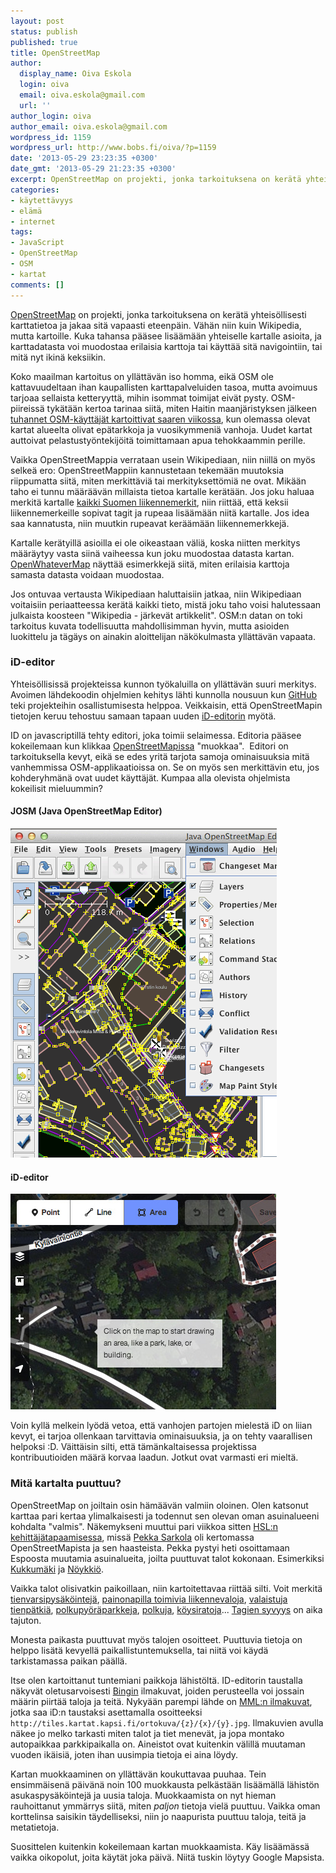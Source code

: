 ```yaml
---
layout: post
status: publish
published: true
title: OpenStreetMap
author:
  display_name: Oiva Eskola
  login: oiva
  email: oiva.eskola@gmail.com
  url: ''
author_login: oiva
author_email: oiva.eskola@gmail.com
wordpress_id: 1159
wordpress_url: http://www.bobs.fi/oiva/?p=1159
date: '2013-05-29 23:23:35 +0300'
date_gmt: '2013-05-29 21:23:35 +0300'
excerpt: OpenStreetMap on projekti, jonka tarkoituksena on kerätä yhteisöllisesti karttatietoa ja jakaa sitä vapaasti eteenpäin. Vähän niin kuin Wikipedia, mutta kartoille.
categories:
- käytettävyys
- elämä
- internet
tags:
- JavaScript
- OpenStreetMap
- OSM
- kartat
comments: []
---
```

<p><a href="http://www.openstreetmap.org/">OpenStreetMap</a> on projekti, jonka tarkoituksena on kerätä yhteisöllisesti karttatietoa ja jakaa sitä vapaasti eteenpäin. Vähän niin kuin Wikipedia, mutta kartoille. Kuka tahansa pääsee lisäämään yhteiselle kartalle asioita, ja karttadatasta voi muodostaa erilaisia karttoja tai käyttää sitä navigointiin, tai mitä nyt ikinä keksiikin.</p>
<p>Koko maailman kartoitus on yllättävän iso homma, eikä OSM ole kattavuudeltaan ihan kaupallisten karttapalveluiden tasoa, mutta avoimuus tarjoaa sellaista ketteryyttä, mihin isommat toimijat eivät pysty. OSM-piireissä tykätään kertoa tarinaa siitä, miten Haitin maanjäristyksen jälkeen <a href="http://www.newyorker.com/online/blogs/closeread/2010/02/a-map-of-thousands.html">tuhannet OSM-käyttäjät kartoittivat saaren viikossa</a>, kun olemassa olevat kartat alueelta olivat epätarkkoja ja vuosikymmeniä vanhoja. Uudet kartat auttoivat pelastustyöntekijöitä toimittamaan apua tehokkaammin perille.</p>
<p>Vaikka OpenStreetMappia verrataan usein Wikipediaan, niin niillä on myös selkeä ero: OpenStreetMappiin kannustetaan tekemään muutoksia riippumatta siitä, miten merkittäviä tai merkityksettömiä ne ovat. Mikään taho ei tunnu määräävän millaista tietoa kartalle kerätään. Jos joku haluaa merkitä kartalle <a title="Liikennemerkkien kartoitus - OpenStreetMap forum" href="http://forum.openstreetmap.org/viewtopic.php?id=20822">kaikki Suomen liikennemerkit</a>, niin riittää, että keksii liikennemerkeille sopivat tagit ja rupeaa lisäämään niitä kartalle. Jos idea saa kannatusta, niin muutkin rupeavat keräämään liikennemerkkejä.</p>
<p>Kartalle kerätyillä asioilla ei ole oikeastaan väliä, koska niitten merkitys määräytyy vasta siinä vaiheessa kun joku muodostaa datasta kartan. <a href="http://www.openwhatevermap.org/">OpenWhateverMap</a> näyttää esimerkkejä siitä, miten erilaisia karttoja samasta datasta voidaan muodostaa.</p>
<p>Jos ontuvaa vertausta Wikipediaan haluttaisiin jatkaa, niin Wikipediaan voitaisiin periaatteessa kerätä kaikki tieto, mistä joku taho voisi halutessaan julkaista koosteen "Wikipedia - järkevät artikkelit". OSM:n datan on toki tarkoitus kuvata todellisuutta mahdollisimman hyvin, mutta asioiden luokittelu ja tägäys on ainakin aloittelijan näkökulmasta yllättävän vapaata.</p>
<h3>iD-editor</h3>
<p>Yhteisöllisissä projekteissa kunnon työkaluilla on yllättävän suuri merkitys. Avoimen lähdekoodin ohjelmien kehitys lähti kunnolla nousuun kun <a href="https://github.com/">GitHub</a> teki projekteihin osallistumisesta helppoa. Veikkaisin, että OpenStreetMapin tietojen keruu tehostuu samaan tapaan uuden <a href="http://wiki.openstreetmap.org/wiki/ID">iD-editorin</a> myötä.</p>
<p>ID on javascriptillä tehty editori, joka toimii selaimessa. Editoria pääsee kokeilemaan kun klikkaa <a href="http://www.openstreetmap.org/">OpenStreetMapissa</a> "muokkaa". &nbsp;Editori on tarkoituksella kevyt, eikä se edes yritä tarjota samoja ominaisuuksia mitä vanhemmissa OSM-applikaatioissa on. Se on myös sen merkittävin etu, jos kohderyhmänä ovat uudet käyttäjät. Kumpaa alla olevista ohjelmista kokeilisit mieluummin?</p>
<h4>JOSM (Java OpenStreetMap Editor)</h4>
<p><a href="/images/2013/05/osm1.png"><img class="size-full wp-image-1163 alignnone" alt="JOSM" src="/images/2013/05/osm1.png" width="426" height="527" /></a></p>
<h4>iD-editor</h4>
<p><a href="/images/2013/05/osm2.jpg"><img class="alignnone size-full wp-image-1164" alt="iD-editor" src="/images/2013/05/osm2.jpg" width="425" height="345" /></a></p>
<p>Voin kyllä melkein lyödä vetoa, että vanhojen partojen mielestä iD on liian kevyt, ei tarjoa ollenkaan tarvittavia ominaisuuksia, ja on tehty vaarallisen helpoksi :D. Väittäisin silti, että tämänkaltaisessa projektissa kontribuutioiden määrä korvaa laadun. Jotkut ovat varmasti eri mieltä.</p>
<h3>Mitä kartalta puuttuu?</h3>
<p>OpenStreetMap on joiltain osin hämäävän valmiin oloinen. Olen katsonut karttaa pari kertaa ylimalkaisesti ja todennut sen olevan oman asuinalueeni kohdalta "valmis". Näkemykseni muuttui pari viikkoa sitten <a href="https://www.facebook.com/HSLdevcom">HSL:n kehittäjätapaamisessa</a>, missä <a href="http://paikkatieto.com/">Pekka Sarkola</a> oli kertomassa OpenStreetMapista ja sen haasteista. Pekka pystyi heti osoittamaan Espoosta muutamia asuinalueita, joilta puuttuvat talot kokonaan. Esimerkiksi <a href="http://www.openstreetmap.org/?lat=60.17662&amp;lon=24.68426&amp;zoom=15">Kukkumäki</a> ja <a href="http://www.openstreetmap.org/?lat=60.15839&amp;lon=24.66967&amp;zoom=15">Nöykkiö</a>.</p>
<p>Vaikka talot olisivatkin paikoillaan, niin kartoitettavaa riittää silti. Voit merkitä <a href="http://wiki.openstreetmap.org/wiki/Key:parking:lane">tienvarsipysäköintejä</a>, <a href="http://wiki.openstreetmap.org/wiki/Key:button_operated">painonapilla toimivia liikennevaloja</a>, <a href="http://wiki.openstreetmap.org/wiki/Key:lit">valaistuja tienpätkiä</a>, <a href="http://wiki.openstreetmap.org/wiki/Tag:amenity%3Dbicycle_parking">polkupyöräparkkeja</a>, <a href="http://wiki.openstreetmap.org/wiki/Tag:highway%3Dpath">polkuja</a>, <a href="http://wiki.openstreetmap.org/wiki/Map_Features#Aerialway">köysiratoja</a>... <a href="http://wiki.openstreetmap.org/wiki/Fi:Map_Features">Tagien syvyys</a> on aika tajuton.</p>
<p>Monesta paikasta puuttuvat myös talojen osoitteet. Puuttuvia tietoja on helppo lisätä kevyellä paikallistuntemuksella, tai niitä voi käydä tarkistamassa paikan päällä.</p>
<p>Itse olen kartoittanut tuntemiani paikkoja lähistöltä. ID-editorin taustalla näkyvät oletusarvoisesti <a title="Bing Maps" href="http://www.bing.com/maps/">Bingin</a> ilmakuvat, joiden perusteella voi jossain määrin piirtää taloja ja teitä. Nykyään parempi lähde on <a href="http://kartat.kapsi.fi">MML:n ilmakuvat</a>, jotka saa iD:n taustaksi asettamalla osoitteeksi <code>http://tiles.kartat.kapsi.fi/ortokuva/{z}/{x}/{y}.jpg</code>. Ilmakuvien avulla näkee jo melko tarkasti miten talot ja tiet menevät, ja jopa montako autopaikkaa parkkipaikalla on. Aineistot ovat kuitenkin välillä muutaman vuoden ikäisiä, joten ihan uusimpia tietoja ei aina löydy.</p>
<p>Kartan muokkaaminen on yllättävän koukuttavaa puuhaa. Tein ensimmäisenä päivänä noin 100 muokkausta pelkästään lisäämällä lähistön asukaspysäköintejä ja uusia taloja. Muokkaamista on nyt hieman rauhoittanut ymmärrys siitä, miten <em>paljon</em> tietoja vielä puuttuu. Vaikka oman korttelinsa saisikin täydelliseksi, niin jo naapurista puuttuu taloja, teitä ja metatietoja.</p>
<p>Suosittelen kuitenkin kokeilemaan kartan muokkaamista. Käy lisäämässä vaikka oikopolut, joita käytät joka päivä. Niitä tuskin löytyy Google Mapsista.</p>
